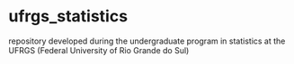 # ufrgs_statistics
repository developed during the undergraduate program in statistics at the UFRGS (Federal University of Rio Grande do Sul)
